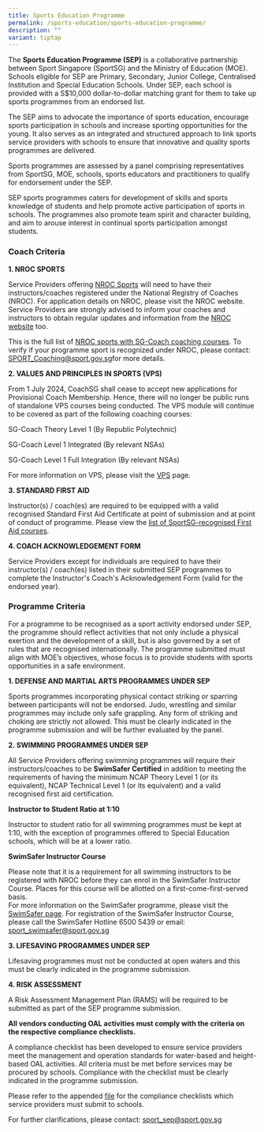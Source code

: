 ```yaml
---
title: Sports Education Programme
permalink: /sports-education/sports-education-programme/
description: ""
variant: tiptap
---
```

<p>The <strong>Sports Education Programme (SEP)</strong> is a collaborative
partnership between Sport Singapore (SportSG) and the Ministry of Education
(MOE). Schools eligible for SEP are Primary, Secondary, Junior College,
Centralised Institution and Special Education Schools. Under SEP, each
school is provided with a S$10,000 dollar-to-dollar matching grant for&nbsp;them
to take up sports programmes from an endorsed list.</p>
<p>The SEP aims to advocate the importance of sports education, encourage
sports participation in schools and increase sporting opportunities for
the young. It also serves as an integrated and structured approach to link
sports service providers with schools to ensure that innovative and quality
sports programmes are delivered.</p>
<p>Sports programmes are assessed by a panel comprising representatives from
SportSG, MOE, schools, sports educators and practitioners to qualify for
endorsement under the SEP.</p>
<p>SEP sports programmes caters for development of&nbsp;skills and sports
knowledge&nbsp;of students and help promote active participation of sports
in schools. The programmes also&nbsp;promote team spirit and character
building, and aim to arouse interest in continual sports participation
amongst students.</p>
<h3><strong>Coach Criteria</strong></h3>
<p><strong>1. NROC SPORTS</strong>
</p>
<p>Service Providers offering <a href="https://coachsg.sportsingapore.gov.sg/sgcoachprogramme" rel="noopener nofollow" target="_blank">NROC Sports</a> will
need to have their instructors/coaches registered under the National Registry
of Coaches (NROC). For application details on NROC, please visit the NROC
website. Service Providers are strongly advised to inform your coaches
and instructors to obtain regular updates and information from the <a href="https://coachsg.sportsingapore.gov.sg/nroc" rel="noopener nofollow" target="_blank">NROC website</a> too.</p>
<p>This is the full list of <a href="https://coachsg.sportsingapore.gov.sg/sgcoachprogramme" rel="noopener nofollow" target="_blank">NROC sports with SG-Coach coaching courses</a>.
To verify if your programme sport is recognized under NROC, please contact:
<a href="mailto:SPORT_Coaching@sport.gov.sg" rel="noopener noreferrer nofollow" target="_blank">SPORT_Coaching@sport.gov.sg</a>for more details.</p>
<p></p>
<p><strong>2. VALUES AND PRINCIPLES IN SPORTS (VPS)</strong>
</p>
<p>From 1 July 2024, CoachSG shall cease to accept new applications for Provisional
Coach Membership. Hence, there will no longer be public runs of standalone
VPS courses being conducted. The VPS module will continue to be covered
as part of the following coaching courses:</p>
<p>SG-Coach Theory Level 1 (By Republic Polytechnic)</p>
<p>SG-Coach Level 1 Integrated (By relevant NSAs)</p>
<p>SG-Coach Level 1 Full Integration (By relevant NSAs)</p>
<p>For more information on VPS, please visit the <a href="https://coachsg.sportsingapore.gov.sg/value-and-principles-in-sport-certification" rel="noopener nofollow" target="_blank">VPS</a> page.</p>
<p></p>
<p><strong>3. STANDARD FIRST AID</strong>
</p>
<p>Instructor(s) / coach(es) are required to be equipped with a valid recognised
Standard First Aid Certificate at point of submission and at point of conduct
of programme. Please view the&nbsp;<a href="/support-resources/national-registry-of-coaches/accredited-standard-first-aid-with-aed-courses/" rel="noopener noreferrer nofollow" target="_blank">list of SportSG-recognised First Aid courses</a>.</p>
<p><strong>4. COACH ACKNOWLEDGEMENT FORM</strong>
</p>
<p>Service Providers except for individuals are required to have their instructor(s)
/ coach(es) listed in their submitted SEP programmes to complete the Instructor's
Coach's Acknowledgement Form (valid for the endorsed year).</p>
<h3><strong>Programme Criteria</strong></h3>
<p>For a programme to be recognised as a sport activity endorsed under SEP,
the programme should reflect activities that not only include a physical
exertion and the development of a skill, but is also governed by a set
of rules that are recognised internationally. The programme submitted must
align with MOE’s objectives, whose focus is to provide students with sports
opportunities in a safe environment.</p>
<p><strong>1. DEFENSE AND MARTIAL ARTS PROGRAMMES UNDER SEP</strong>
</p>
<p>Sports programmes incorporating physical contact striking or sparring
between participants will not be endorsed. Judo, wrestling and similar
programmes&nbsp;may include only safe grappling.&nbsp;Any form of striking
and choking are strictly not allowed. This must be clearly indicated in
the programme submission and will be further evaluated by the panel.</p>
<p><strong>2.&nbsp;SWIMMING PROGRAMMES UNDER SEP</strong>
</p>
<p>All Service Providers offering swimming programmes will require their
instructors/coaches to be <strong>SwimSafer Certified</strong> in addition
to meeting the requirements of having the minimum NCAP Theory Level 1 (or
its equivalent), NCAP Technical Level 1 (or its equivalent) and a valid
recognised first aid certification.</p>
<p><strong>Instructor to Student Ratio at 1:10</strong>
</p>
<p>Instructor to student ratio for all swimming programmes must be kept at
1:10, with the exception of programmes offered to Special Education schools,
which will be at a lower ratio.</p>
<p><strong>SwimSafer Instructor Course</strong>
</p>
<p>Please note that it is a requirement for all swimming instructors to be
registered with NROC before they can enrol in the SwimSafer Instructor
Course. Places for this course will be allotted on a first-come-first-served
basis.
<br>For more information on the SwimSafer programme, please visit the&nbsp;
<a href="https://www.activesgcircle.gov.sg/academies-clubs/initiatives/swimsafer" rel="noopener noreferrer nofollow" target="_blank">SwimSafer page</a>.&nbsp;For registration of the SwimSafer Instructor
Course, please call the SwimSafer Hotline&nbsp;6500 5439&nbsp;or email:&nbsp;
<a href="mailto:sport_swimsafer@sport.gov.sg" rel="noopener noreferrer nofollow" target="_blank">sport_swimsafer@sport.gov.sg</a>
</p>
<p><strong>3. LIFESAVING PROGRAMMES UNDER SEP</strong>
</p>
<p>Lifesaving programmes must not be conducted at open waters and this must
be clearly indicated in the programme submission.</p>
<p><strong>4. RISK ASSESSMENT</strong>
</p>
<p>A Risk Assessment Management Plan (RAMS) will be required to be submitted
as part of the SEP programme submission.</p>
<p><strong>All vendors conducting OAL activities must comply with the criteria on the respective compliance checklists.</strong>
</p>
<p>A compliance checklist has been developed to ensure service providers
meet the management and operation standards for water-based and height-based
OAL activities. All criteria must be met before services may be procured
by schools. Compliance with the checklist must be clearly indicated in
the programme submission.</p>
<p>Please refer to the appended&nbsp;<a href="/files/Sport%20Education/Sport%20Education%20Programmes/Compliance%20Checklists%20for%20Procurement%20of%20OAL%20Activities_version%204%20Feb%2022.pdf" rel="noopener noreferrer nofollow" target="_blank">file</a> for
the compliance checklists which service providers must submit to schools.</p>
<p>For further clarifications, please contact: <a href="mailto:sport_sep@sport.gov.sg" rel="noopener noreferrer nofollow" target="_blank">sport_sep@sport.gov.sg</a>
</p>